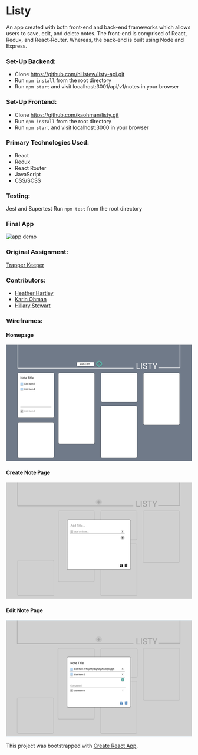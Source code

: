 # Listy

An app created with both front-end and back-end frameworks which allows users to save, edit, and delete notes. The front-end is comprised of React, Redux, and React-Router. Whereas, the back-end is built using Node and Express.

### Set-Up Backend:
- Clone https://github.com/hillstew/listy-api.git
- Run `npm install` from the root directory
- Run `npm start` and visit localhost:3001/api/v1/notes in your browser

### Set-Up Frontend:
- Clone https://github.com/kaohman/listy.git
- Run `npm install` from the root directory  
- Run `npm start` and visit localhost:3000 in your browser  

### Primary Technologies Used:
* React
* Redux
* React Router
* JavaScript
* CSS/SCSS

### Testing:
Jest and Supertest 
Run `npm test` from the root directory  

### Final App
![app demo](https://gfycat.com/BrownUnkemptDutchshepherddog)

### Original Assignment: 
[Trapper Keeper](http://frontend.turing.io/projects/trapper-keeper.html)  

### Contributors:  
- [Heather Hartley](https://github.com/hlhartley)
- [Karin Ohman](https://github.com/kaohman)
- [Hillary Stewart](https://github.com/hillstew)

### Wireframes:
#### Homepage
![Wireframes-homepage](./public/assets/Listy-homepage-wireframe.png)
#### Create Note Page
![Wireframes-createnote](./public/assets/Listy-createnote-wireframe.png)
#### Edit Note Page
![Wireframes-editnote](./public/assets/Listy-editnote-wireframe.png)

This project was bootstrapped with [Create React App](https://github.com/facebook/create-react-app).

